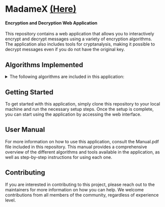 # MadameX [(Here)](https://juanlara18.github.io/MadameX/)
#### Encryption and Decryption Web Application

This repository contains a web application that allows you to interactively encrypt and decrypt messages using a variety of encryption algorithms. The application also includes tools for cryptanalysis, making it possible to decrypt messages even if you do not have the original key.

## Algorithms Implemented
<details><summary> The following algorithms are included in this application: </summary>

- Affine
- Shift
- Substitution
- Hill
- Permutation
- AES
- S-DES
- T-DES
- Gamma pentagonal
- Rabin
- RSA
- ElGammal
</details>

## Getting Started

To get started with this application, simply clone this repository to your local machine and run the necessary setup steps. Once the setup is complete, you can start using the application by accessing the web interface.

## User Manual

For more information on how to use this application, consult the Manual.pdf file included in this repository. This manual provides a comprehensive overview of the different algorithms and tools available in the application, as well as step-by-step instructions for using each one.

## Contributing

If you are interested in contributing to this project, please reach out to the maintainers for more information on how you can help. We welcome contributions from all members of the community, regardless of experience level.
